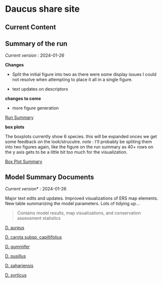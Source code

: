 # Daucus share site

## Current Content

## Summary of the run
*Current version* : 2024-01-26


**Changes**

- Split the initial figure into two as there were some display issues I could not resolve when attempting to place it all in a single figure. 

- text updates on descriptors 

**changes to come** 

- more figure generation



<a href="https://geospatialcentroid.github.io/Daucus/run20240104_Summary.html" target="_blank">Run Summary</a>


**box plots** 

The boxplots currently show 6 species. this will be expanded onces we get some feedback on the look/strucutre. 
*note* : I'll probably be spliting them into two figures again, like the figure on the run summary as 40+ rows on the y axis gets to be a little bit too much for the visualization. 

<a href="https://geospatialcentroid.github.io/Daucus/run20240104_boxPlotSummary.html" target="_blank">Box Plot Summary</a>



## Model Summary Documents



*Current version** : 2024-01-26

Major text edits and updates. Improved visualizations of ERS map elements. New table summarizing the model parameters. Lots of tidying up... 

> Contains model results, map visualizations, and conservation assessment statistics

<a href="https://geospatialcentroid.github.io/Daucus/Daucus_aureus_Summary.html" target="_blank">D. aureus</a>

<a href="https://geospatialcentroid.github.io/Daucus/Daucus_carota_subsp._capillifolius_Summary.html" target="_blank">D. carota subsp. capillifolius</a>

<a href="https://geospatialcentroid.github.io/Daucus/Daucus_carota_subsp._gummifer_Summary.html" target="_blank">D. gummifer</a>

<a href="https://geospatialcentroid.github.io/Daucus/Daucus_pusillus_Summary.html" target="_blank">D. pusillus</a>

<a href="https://geospatialcentroid.github.io/Daucus/Daucus_sahariensis_Summary.html" target="_blank">D. sahariensis</a>

<a href="https://geospatialcentroid.github.io/Daucus/Daucus_syrticus_Summary.html" target="_blank">D. syrticus</a>
